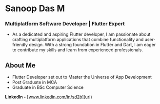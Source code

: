 # Sanoop Das M
### Multiplatform Software Developer | Flutter Expert
- As a dedicated and aspiring Flutter developer, I am passionate about crafting multiplatform applications that combine functionality and user-friendly design. With a strong foundation in Flutter and Dart, I am eager to contribute my skills and learn from experienced professionals.

## About Me
- Flutter Developer set out to Master the Universe of App Development
- Post Graduate in MCA
- Graduate in BSc Computer Science

**LinkedIn -** [www.linkedin.com/in/sd2b](url)
